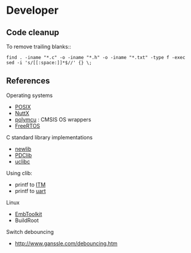 <!--
# Copyright 2014-2017 Jetperch LLC
#
# Licensed under the Apache License, Version 2.0 (the "License");
# you may not use this file except in compliance with the License.
# You may obtain a copy of the License at
#
#     http://www.apache.org/licenses/LICENSE-2.0
#
# Unless required by applicable law or agreed to in writing, software
# distributed under the License is distributed on an "AS IS" BASIS,
# WITHOUT WARRANTIES OR CONDITIONS OF ANY KIND, either express or implied.
# See the License for the specific language governing permissions and
# limitations under the License.
-->

# Developer

## Code cleanup

To remove trailing blanks:: 

    find . -iname "*.c" -o -iname "*.h" -o -iname "*.txt" -type f -exec sed -i 's/[[:space:]]*$//' {} \;

## References

Operating systems

* [POSIX](http://pubs.opengroup.org/onlinepubs/9699919799/)
* [NuttX](http://www.nuttx.org/)
* [polymcu](https://github.com/labapart/polymcu) : CMSIS OS wrappers
* [FreeRTOS](http://www.freertos.org/)

C standard library implementations

* [newlib](https://sourceware.org/newlib/)
* [PDClib](http://pdclib.e43.eu/)
* [uclibc](http://www.uclibc.org/)

Using clib:

* printf to [ITM](http://blog.atollic.com/cortex-m-debugging-printf-redirection-to-a-debugger-console-using-swv/itm-part-1)
* printf to [uart](http://www.openstm32.org/forumthread1055)


Linux

* [EmbToolkit](https://www.embtoolkit.org/)
* BuildRoot

Switch debouncing

* http://www.ganssle.com/debouncing.htm
